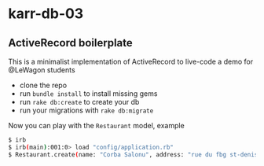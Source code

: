 karr-db-03
==========

## ActiveRecord boilerplate 

This is a minimalist implementation of ActiveRecord to live-code a demo for @LeWagon students

- clone the repo
- run `bundle install` to install missing gems
- run `rake db:create` to create your db
- run your migrations with `rake db:migrate`

Now you can play with the `Restaurant` model, example

```bash
$ irb
$ irb(main):001:0> load "config/application.rb"
$ Restaurant.create(name: "Corba Salonu", address: "rue du fbg st-denis", rating: 4)
```

